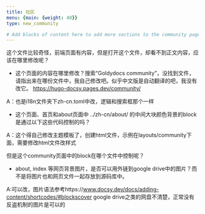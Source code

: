 ```yaml
---
title: 社区
menu: {main: {weight: 40}}
type: new_community

# Add blocks of content here to add more sections to the community page
---
```


这个文件比较奇怪，前端页面有内容，但是打开这个文件，却看不到正文内容，应该在哪里修改呢？

- 这个页面的内容在哪里修改？搜索“Goldydocs community”，没找到文件，请指出来在哪份文件中，我自己修改吧。似乎中文版是自动翻译的吧，我没有改它。
https://hugo-docsy.pages.dev/community/

A：也是i18n文件夹下zh-cn.toml中改，逻辑和搜索框那个一样

- 这个页面、首页和about页面中 ../zh-cn/about/ 的中间大块颜色背景的block 是通过以下这些代码控制的吗？
  
A：这个得自己修改主题模板了，创建html文件，示例在layouts/community下面，需要修改html文件改样式

但是这个community页面中的block在哪个文件中控制呢？

- about, index 等网页背景图片，是否可以用外链到google drive中的图片？而不是将图片也和网页文件一起存放到源码库中。

A:可以改，图片语法参考https://www.docsy.dev/docs/adding-content/shortcodes/#blockscover
google drive之类的网盘不清楚，正常没有反盗机制的图片是可以的